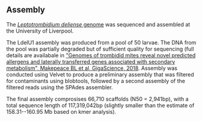 Assembly
--------

The [*Leptotrombidium deliense*
genome](https://www.ncbi.nlm.nih.gov/assembly/GCA_003675905.1) was
sequenced and assembled at the University of Liverpool.

The LdelU1 assembly was produced from a pool of 50 larvae. The DNA from
the pool was partially degraded but of sufficient quality for sequencing
(full details are availabale in [\"Genomes of trombidid mites reveal
novel predicted allergens and laterally transferred genes associated
with secondary metabolism\", Makepeace BL et al, GigaScience,
2018](https://academic.oup.com/gigascience/article/7/12/giy127/5160133).
Assembly was conducted using Velvet to produce a preliminary assembly
that was filtered for contaminants using blobtools, followed by a second
assembly of the filtered reads using the SPAdes assembler.

The final assembly comprosises 66,710 scaffolds (N50 = 2,941bp), with a
total sequence length of 117,319,042bp (slightly smaller than the
estimate of 158.31--160.95 Mb based on kmer analysis).
